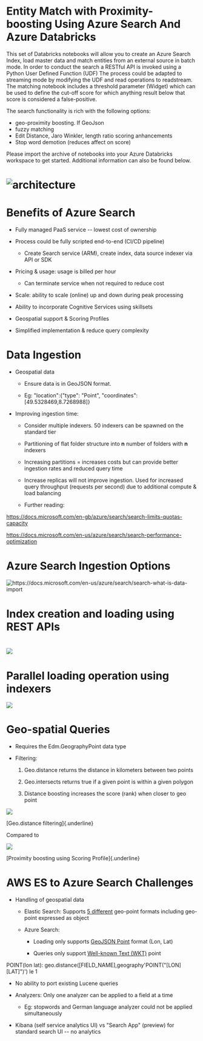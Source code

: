 # Entity Match with Proximity-boosting Using Azure Search And Azure Databricks

This set of Databricks notebooks will allow you to create an Azure Search Index, load master data and match entities from an external source in batch mode. In order to conduct the search a RESTful API is invoked using a Python User Defined Function (UDF) The process could be adapted to streaming mode by modifying the UDF and read operations to readstream. The matching notebook includes a threshold parameter (Widget) which can be used to define the cut-off score for which anything result below that score is considered a false-positive.

The search functionality is rich with the following options:
- geo-proximity boosting. If GeoJson 
- fuzzy matching
- Edit Distance, Jaro Winkler, length ratio scoring anhancements
- Stop word demotion (reduces affect on score)

Please import the archive of notebooks into your Azure Databricks workspace to get started. Additional information can also be found below.

![architecture](media/architecture.png)
================================================================================

Benefits of Azure Search
========================

-   Fully managed PaaS service -- lowest cost of ownership

-   Process could be fully scripted end-to-end (CI/CD pipeline)

    -   Create Search service (ARM), create index, data source indexer via API or SDK

-   Pricing & usage: usage is billed per hour

    -   Can terminate service when not required to reduce cost

-   Scale: ability to scale (online) up and down during peak processing

-   Ability to incorporate Cognitive Services using skillsets

-   Geospatial support & Scoring Profiles

-   Simplified implementation & reduce query complexity

Data Ingestion
==============

-   Geospatial data

    -   Ensure data is in GeoJSON format.

    -   Eg: \"location\":{\"type\": \"Point\", \"coordinates\": \[49.5328469,8.7268988\]}

-   Improving ingestion time:

    -   Consider multiple indexers. 50 indexers can be spawned on the standard tier

    -   Partitioning of flat folder structure into **n** number of folders with **n** indexers

    -   Increasing partitions = increases costs but can provide better ingestion rates and reduced query time

    -   Increase replicas will not improve ingestion. Used for increased query throughput (requests per second) due to additional compute & load balancing

    -   Further reading:

https://docs.microsoft.com/en-gb/azure/search/search-limits-quotas-capacity

https://docs.microsoft.com/en-us/azure/search/search-performance-optimization

Azure Search Ingestion Options
==============================

![https://docs.microsoft.com/en-us/azure/search/search-what-is-data-import
](media/ingestion.png)

Index creation and loading using REST APIs
==========================================

![](media/createandload.png)
================================================================================

Parallel loading operation using indexers
=========================================

![](media/parallelloading.png)

Geo-spatial Queries
===================

-   Requires the Edm.GeographyPoint data type

-   Filtering:

    1.  Geo.distance returns the distance in kilometers between two points

    2.  Geo.intersects returns true if a given point is within a given polygon

    3.  Distance boosting increases the score (rank) when closer to geo point

![](media/geofiltering.png)

[Geo.distance filtering]{.underline}

Compared to

![](media/geoboosint.png)

[Proximity boosting using Scoring Profile]{.underline}

AWS ES to Azure Search Challenges
=================================

-   Handling of geospatial data

    -   Elastic Search: Supports [5 different](https://www.elastic.co/guide/en/elasticsearch/reference/current/geo-point.html) geo-point formats including geo-point expressed as object

    -   Azure Search:

        -   Loading only supports [GeoJSON Point](https://docs.microsoft.com/en-gb/rest/api/searchservice/Supported-data-types) format (Lon, Lat)

        -   Queries only support [Well-known Text (WKT)](https://docs.microsoft.com/en-us/azure/search/search-query-odata-geo-spatial-functions) point

POINT(lon lat): geo.distance(\[FIELD\_NAME\],geography\'POINT(\"\[LON\] \[LAT\]\")\') le 1

-   No ability to port existing Lucene queries

-   Analyzers: Only one analyzer can be applied to a field at a time

    -   Eg: stopwords and German language analyzer could not be applied simultaneously

-   Kibana (self service analytics UI) vs "Search App" (preview) for standard search UI -- no analytics
